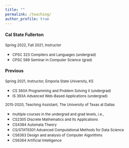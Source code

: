 ```yaml
---
title: ""
permalink: /teaching/
author_profile: true
---
```

#### Cal State Fullerton
<small>Spring 2022, Fall 2021, Instructor</small>
* <small>CPSC 323 Compilers and Languages (undergrad)</small>
* <small>CPSC 589 Seminar in Computer Science (grad)</small>


#### Previous
<small>Spring 2021, Instructor, Emporia State University, KS</small>
* <small>CS 360A Programming and Problem Solving II (undergrad)</small>
* <small>IS 393A Advanced Web-Based Applications (undergrad)</small>

<small>2015-2020, Teaching Assistant, The University of Texas at Dallas</small>
* <small>multiple courses in the undergrad and grad levels, i.e.,</small>
* <small>CS2305 Discrete Mathematics and Its Applications</small>
* <small>CS4384 Automata Theory</small>
* <small>CS/STAT6301 Advanced Computational Methods for Data Science</small>
* <small>CS6363 Design and analysis of Computer Algorithms</small>
* <small>CS6364 Artificial Intelligence</small>

